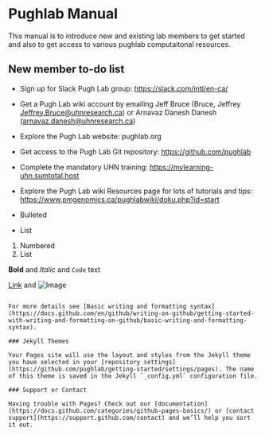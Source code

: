 # Pughlab Manual

This manual is to introduce new and existing lab members to get started and also to get access to various pughlab computaitonal resources.



## New member to-do list

- Sign up for Slack Pugh Lab group: https://slack.com/intl/en-ca/
- Get a Pugh Lab wiki account by emailing Jeff Bruce (Bruce, Jeffrey <Jeffrey.Bruce@uhnresearch.ca>) or Arnavaz Danesh Danesh  (<arnavaz.danesh@uhnresearch.ca>)
- Explore the Pugh Lab website: pughlab.org
- Get access to the Pugh Lab Git repository: https://github.com/pughlab
- Complete the mandatory UHN training: https://mylearning-uhn.sumtotal.host
- Explore the Pugh Lab wiki Resources page for lots of tutorials and tips: https://www.pmgenomics.ca/pughlabwiki/doku.php?id=start




- Bulleted
- List

1. Numbered
2. List

**Bold** and _Italic_ and `Code` text

[Link](url) and ![Image](src)
```

For more details see [Basic writing and formatting syntax](https://docs.github.com/en/github/writing-on-github/getting-started-with-writing-and-formatting-on-github/basic-writing-and-formatting-syntax).

### Jekyll Themes

Your Pages site will use the layout and styles from the Jekyll theme you have selected in your [repository settings](https://github.com/pughlab/getting-started/settings/pages). The name of this theme is saved in the Jekyll `_config.yml` configuration file.

### Support or Contact

Having trouble with Pages? Check out our [documentation](https://docs.github.com/categories/github-pages-basics/) or [contact support](https://support.github.com/contact) and we’ll help you sort it out.

